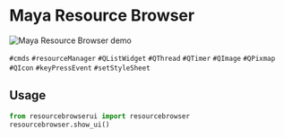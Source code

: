 # Maya Resource Browser

![Maya Resource Browser demo](https://user-images.githubusercontent.com/90312092/133942055-21aa2578-2a74-48a2-8af0-84c8e7cccfcb.gif)

`#cmds`
`#resourceManager`
`#QListWidget`
`#QThread`
`#QTimer`
`#QImage`
`#QPixmap`
`#QIcon`
`#keyPressEvent`
`#setStyleSheet`

## Usage
```python
from resourcebrowserui import resourcebrowser
resourcebrowser.show_ui()
```